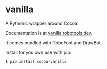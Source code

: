 # vanilla

A Pythonic wrapper around Cocoa.

Documentation is at [vanilla.robotools.dev](http://vanilla.robotools.dev/en/latest/).

It comes bundled with RoboFont and DrawBot.

Install for you own use with pip:

    $ pip install cocoa-vanilla
